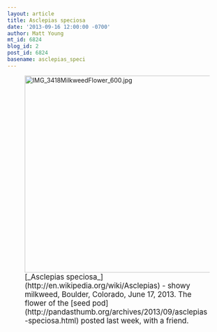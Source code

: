 ```yaml
---
layout: article
title: Asclepias speciosa
date: '2013-09-16 12:00:00 -0700'
author: Matt Young
mt_id: 6824
blog_id: 2
post_id: 6824
basename: asclepias_speci
---
```

<figure>
<img src="/PT/uploads/2013/IMG_3418MilkweedFlower_600.jpg" alt="IMG_3418MilkweedFlower_600.jpg" width="600" height="450" />
<figcaption markdown="span">
<big>[_Asclepias speciosa_](http://en.wikipedia.org/wiki/Asclepias) - showy milkweed, Boulder, Colorado, June 17, 2013. The flower of the [seed pod](http://pandasthumb.org/archives/2013/09/asclepias-speciosa.html) posted last week, with a friend.</big>

</figcaption>
</figure>
